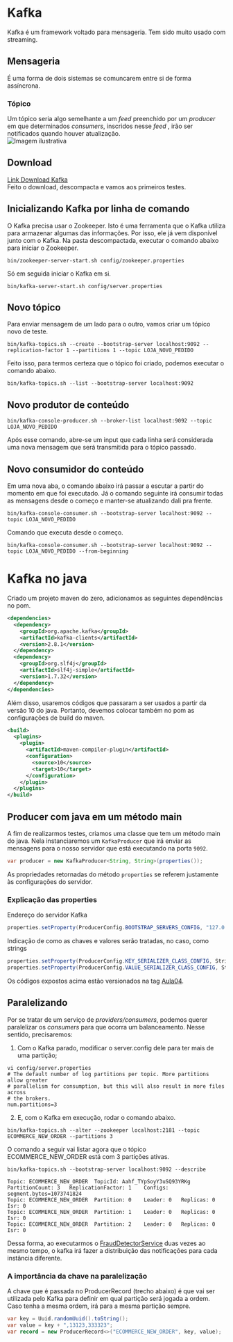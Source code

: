 # Kafka  
Kafka é um framework voltado para mensageria. Tem sido muito usado com streaming.  
## Mensageria  
É uma forma de dois sistemas se comuncarem entre si de forma assíncrona. 
### Tópico  
Um tópico seria algo semelhante a um *feed* preenchido por um *producer* em que determinados *consumers*, inscridos nesse *feed* , irão ser notificados quando houver atualização.  
![Imagem ilustrativa](https://www.cloudkarafka.com/img/blog/apache-kafka-partition.png)  
## Download  
[Link Download Kafka](https://kafka.apache.org/downloads)  
Feito o download, descompacta e vamos aos primeiros testes.  
## Inicializando Kafka por linha de comando  
O Kafka precisa usar o Zookeeper. Isto é uma ferramenta que o Kafka utiliza para armazenar algumas das informações. Por isso, ele já vem disponível junto com o Kafka. Na pasta descompactada, executar o comando abaixo para iniciar o Zookeeper.    
```  
bin/zookeeper-server-start.sh config/zookeeper.properties   
```  
Só em seguida iniciar o Kafka em si.  
```  
bin/kafka-server-start.sh config/server.properties  
```  
## Novo tópico  
Para enviar mensagem de um lado para o outro, vamos criar um tópico novo de teste.  
```  
bin/kafka-topics.sh --create --bootstrap-server localhost:9092 --replication-factor 1 --partitions 1 --topic LOJA_NOVO_PEDIDO  
```  
Feito isso, para termos certeza que o tópico foi criado, podemos executar o comando abaixo.  
```  
bin/kafka-topics.sh --list --bootstrap-server localhost:9092  
```  
## Novo produtor de conteúdo  
```  
bin/kafka-console-producer.sh --broker-list localhost:9092 --topic LOJA_NOVO_PEDIDO   
```  
Após esse comando, abre-se um input que cada linha será considerada uma nova mensagem que será transmitida para o tópico passado.  
## Novo consumidor do conteúdo  
Em uma nova aba, o comando abaixo irá passar a escutar a partir do momento em que foi executado. Já o comando seguinte irá consumir todas as mensagens desde o começo e manter-se atualizando dali pra frente.  
```  
bin/kafka-console-consumer.sh --bootstrap-server localhost:9092 --topic LOJA_NOVO_PEDIDO  
```  
Comando que executa desde o começo.  
```  
bin/kafka-console-consumer.sh --bootstrap-server localhost:9092 --topic LOJA_NOVO_PEDIDO --from-beginning  
```  
# Kafka no java  
Criado um projeto maven do zero, adicionamos as seguintes dependências no pom.  
```xml   
<dependencies>  
  <dependency>  
    <groupId>org.apache.kafka</groupId>  
    <artifactId>kafka-clients</artifactId>  
    <version>2.8.1</version>  
  </dependency>  
  <dependency>  
    <groupId>org.slf4j</groupId>  
    <artifactId>slf4j-simple</artifactId>  
    <version>1.7.32</version>  
  </dependency>  
</dependencies>  
``` 
Além disso, usaremos códigos que passaram a ser usados a partir da versão 10 do java. Portanto, devemos colocar também no pom as configurações de build do maven.  
```xml  
<build>
  <plugins>
    <plugin>
      <artifactId>maven-compiler-plugin</artifactId>
      <configuration>
        <source>10</source>
        <target>10</target>
      </configuration>
    </plugin>
  </plugins>
</build>
```   
## Producer com java em um método main  
A fim de realizarmos testes, criamos uma classe que tem um método main do java. Nela instanciaremos um ```KafkaProducer``` que irá enviar as mensagens para o nosso servidor que está executando na porta ```9092```.
```java  
var producer = new KafkaProducer<String, String>(properties());
``` 
As propriedades retornadas do método ```properties``` se referem justamente às configurações do servidor. 
### Explicação das properties  
Endereço do servidor Kafka  
```java  
properties.setProperty(ProducerConfig.BOOTSTRAP_SERVERS_CONFIG, "127.0.0.1:9092");  
```
Indicação de como as chaves e valores serão tratadas, no caso, como strings
```java  
properties.setProperty(ProducerConfig.KEY_SERIALIZER_CLASS_CONFIG, StringSerializer.class.getName());  
properties.setProperty(ProducerConfig.VALUE_SERIALIZER_CLASS_CONFIG, StringSerializer.class.getName());  
```  
Os códigos expostos acima estão versionados na tag [Aula04](https://github.com/thiagovf/kafka/releases/tag/Aula04).  

## Paralelizando  
Por se tratar de um serviço de *providers/consumers*, podemos querer paralelizar os *consumers* para que ocorra um balanceamento. Nesse sentido, precisaremos:  
1. Com o Kafka parado, modificar o server.config dele para ter mais de uma partição;  
```  
vi config/server.properties  
# The default number of log partitions per topic. More partitions allow greater
# parallelism for consumption, but this will also result in more files across
# the brokers.
num.partitions=3
```  
2. E, com o Kafka em execução, rodar o comando abaixo.  
```  
bin/kafka-topics.sh --alter --zookeeper localhost:2181 --topic ECOMMERCE_NEW_ORDER --partitions 3   
```  
O comando a seguir vai listar agora que o tópico ECOMMERCE_NEW_ORDER está com 3 partições ativas.   
``` 
bin/kafka-topics.sh --bootstrap-server localhost:9092 --describe 
```  
```  
Topic: ECOMMERCE_NEW_ORDER	TopicId: Aahf_TYpSoyY3uSQ93YRKg	PartitionCount: 3	ReplicationFactor: 1	Configs: segment.bytes=1073741824
Topic: ECOMMERCE_NEW_ORDER	Partition: 0	Leader: 0	Replicas: 0	Isr: 0
Topic: ECOMMERCE_NEW_ORDER	Partition: 1	Leader: 0	Replicas: 0	Isr: 0
Topic: ECOMMERCE_NEW_ORDER	Partition: 2	Leader: 0	Replicas: 0	Isr: 0
```  
Dessa forma, ao executarmos o [FraudDetectorService](https://github.com/thiagovf/kafka/blob/f1d83e149f70eb1f42359a482a5730e5ce0e28d0/src/main/java/dev/thiagofernandes/FraudDetectorService.java) duas vezes ao mesmo tempo, o kafka irá fazer a distribuição das notificações para cada instância diferente. 
### A importância da chave na paralelização  
A chave que é passada no ProducerRecord (trecho abaixo) é que vai ser utilizada pelo Kafka para definir em qual partição será jogada a ordem. Caso tenha a mesma ordem, irá para a mesma partição sempre.  
```java  
var key = Uuid.randomUuid().toString();  
var value = key + ",13123,333323";  
var record = new ProducerRecord<>("ECOMMERCE_NEW_ORDER", key, value);  
```
